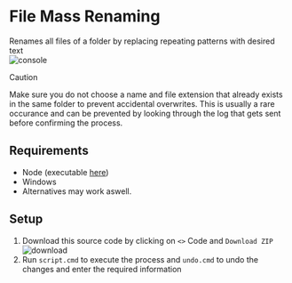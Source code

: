 # File Mass Renaming
Renames all files of a folder by replacing repeating patterns with desired text\
![console](https://github.com/ItsLeMax/File-Mass-Renaming/assets/80857459/d854fd67-9596-4fdd-84fa-c8fb3f0a89a3)

> [!CAUTION]
> Make sure you do not choose a name and file extension that already exists in the same folder to prevent accidental overwrites.
> This is usually a rare occurance and can be prevented by looking through the log that gets sent before confirming the process.

## Requirements
- Node (executable [here](https://nodejs.org/en/download/))
- Windows
- Alternatives may work aswell.

## Setup
1. Download this source code by clicking on `<>` Code and `Download ZIP`\
![download](https://github.com/ItsLeMax/File-Mass-Renaming/assets/80857459/847b4ed1-b820-4479-8a0b-a48bcfe55108)
2. Run `script.cmd` to execute the process and `undo.cmd` to undo the changes and enter the required information